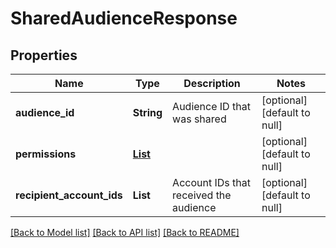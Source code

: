 # SharedAudienceResponse
## Properties

| Name | Type | Description | Notes |
|------------ | ------------- | ------------- | -------------|
| **audience\_id** | **String** | Audience ID that was shared | [optional] [default to null] |
| **permissions** | [**List**](Role.md) |  | [optional] [default to null] |
| **recipient\_account\_ids** | **List** | Account IDs that received the audience | [optional] [default to null] |

[[Back to Model list]](../README.md#documentation-for-models) [[Back to API list]](../README.md#documentation-for-api-endpoints) [[Back to README]](../README.md)

